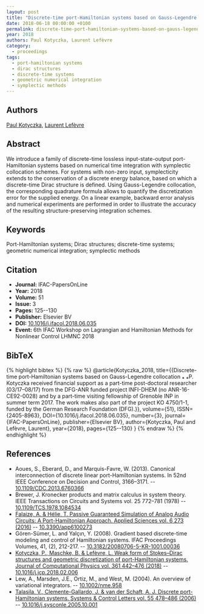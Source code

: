```yaml
---
layout: post
title: "Discrete-time port-Hamiltonian systems based on Gauss-Legendre collocation"
date: 2018-06-18 00:00:00 +0100
permalink: discrete-time-port-hamiltonian-systems-based-on-gauss-legendre-collocation
year: 2018
authors: Paul Kotyczka, Laurent Lefèvre
category:
  - proceedings
tags:
  - port-hamiltonian systems
  - dirac structures
  - discrete-time systems
  - geometric numerical integration
  - symplectic methods
---
```

 
## Authors
[Paul Kotyczka](authors/paul_kotyczka), [Laurent Lefèvre](authors/laurent_lefevre)
 
## Abstract
We introduce a family of discrete-time lossless input-state-output port-Hamiltonian systems based on numerical time integration with symplectic collocation schemes. For systems with non-zero input, symplecticity extends to the conservation of a discrete energy balance, based on which a discrete-time Dirac structure is defined. Using Gauss-Legendre collocation, the corresponding quadrature formula allows to quantify the discretization error for the supplied energy. On a linear example, backward error analysis and numerical experiments are performed in order to illustrate the accuracy of the resulting structure-preserving integration schemes.
 
## Keywords
Port-Hamiltonian systems; Dirac structures; discrete-time systems; geometric numerical integration; symplectic methods
 
## Citation
- **Journal:** IFAC-PapersOnLine
- **Year:** 2018
- **Volume:** 51
- **Issue:** 3
- **Pages:** 125--130
- **Publisher:** Elsevier BV
- **DOI:** [10.1016/j.ifacol.2018.06.035](https://doi.org/10.1016/j.ifacol.2018.06.035)
- **Event:** 6th IFAC Workshop on Lagrangian and Hamiltonian Methods for Nonlinear Control LHMNC 2018
 
## BibTeX
{% highlight bibtex %}
{% raw %}
@article{Kotyczka_2018,
  title={{Discrete-time port-Hamiltonian systems based on Gauss-Legendre collocation ⁎ ⁎P. Kotyczka received financial support as a part-time post-doctoral researcher (03/17–08/17) from the DFG-ANR funded project INFI-DHEM (no ANR-16-CE92-0028) and by a part-time visiting fellowship of Grenoble INP in summer term 2017. The work makes also part of the project KO 4750/1-1, funded by the German Research Foundation (DFG).}},
  volume={51},
  ISSN={2405-8963},
  DOI={10.1016/j.ifacol.2018.06.035},
  number={3},
  journal={IFAC-PapersOnLine},
  publisher={Elsevier BV},
  author={Kotyczka, Paul and Lefèvre, Laurent},
  year={2018},
  pages={125--130}
}
{% endraw %}
{% endhighlight %}
 
## References
- Aoues, S., Eberard, D., and Marquis-Favre, W. (2013). Canonical interconnection of discrete linear port-Hamiltonian systems. In 52nd IEEE Conference on Decision and Control, 3166–3171. -- [10.1109/CDC.2013.6760366](https://doi.org/10.1109/CDC.2013.6760366)
- Brewer, J. Kronecker products and matrix calculus in system theory. IEEE Transactions on Circuits and Systems vol. 25 772–781 (1978) -- [10.1109/TCS.1978.1084534](https://doi.org/10.1109/TCS.1978.1084534)
- [Falaize, A. & Hélie, T. Passive Guaranteed Simulation of Analog Audio Circuits: A Port-Hamiltonian Approach. Applied Sciences vol. 6 273 (2016)](passive-guaranteed-simulation-of-analog-audio-circuits-a-port-hamiltonian-approach) -- [10.3390/app6100273](https://doi.org/10.3390/app6100273)
- Gören-Sümer, L. and Yalçιn, Y. (2008). Gradient based discrete-time modeling and control of Hamiltonian systems. IFAC Proceedings Volumes, 41, (2), 212-217. -- [10.3182/20080706-5-KR-1001.00036](https://doi.org/10.3182/20080706-5-KR-1001.00036)
- [Kotyczka, P., Maschke, B. & Lefèvre, L. Weak form of Stokes–Dirac structures and geometric discretization of port-Hamiltonian systems. Journal of Computational Physics vol. 361 442–476 (2018)](weak-form-of-stokes-dirac-structures-and-geometric-discretization-of-port-hamiltonian-systems) -- [10.1016/j.jcp.2018.02.006](https://doi.org/10.1016/j.jcp.2018.02.006)
- Lew, A., Marsden, J.E., Ortiz, M., and West, M. (2004). An overview of variational integrators. -- [10.1002/nme.958](https://doi.org/10.1002/nme.958)
- [Talasila, V., Clemente-Gallardo, J. & van der Schaft, A. J. Discrete port-Hamiltonian systems. Systems &amp; Control Letters vol. 55 478–486 (2006)](discrete-port-hamiltonian-systems) -- [10.1016/j.sysconle.2005.10.001](https://doi.org/10.1016/j.sysconle.2005.10.001)

